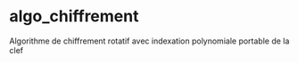 # algo_chiffrement
Algorithme de chiffrement rotatif avec indexation polynomiale portable de la clef

